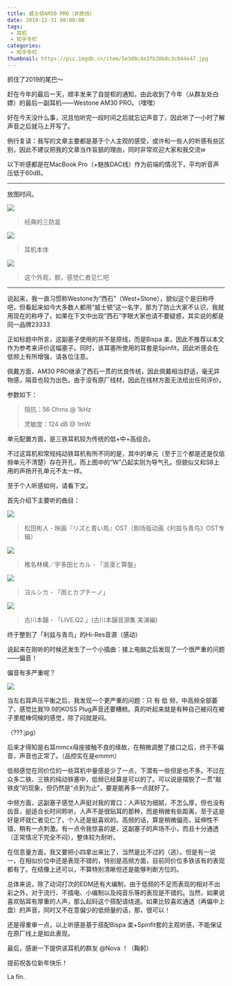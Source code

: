 ```yaml
---
title: 威士顿AM30 PRO（非原线）
date: 2019-12-31 00:00:00
tags: 
 - 耳机
 - 知乎专栏
categories:
 - 知乎专栏
thumbnail: https://pic.imgdb.cn/item/5e3d0c4e2fb38b8c3c044e47.jpg
---
```


抓住了2019的尾巴～

<!--more-->

赶在今年的最后一天，顺丰发来了自提柜的通知，由此收到了今年（从群友处白嫖）的最后一副耳机——Westone AM30 PRO。（嘿嘿）

好在今天没什么事，况且怕听完一段时间之后就忘记声音了，因此听了一小时了解声音之后就马上开写了。

例行复读：我写的文章主要都是基于个人主观的感受，或许和一些人的听感有些区别，因此不建议把我的文章当作盲狙的理由，同时非常欢迎大家和我交流w

以下听感都是在MacBook Pro（+魅族DAC线）作为前端的情况下，平均听音声压低于60dB。

___

放图时间。

![](https://pic.imgdb.cn/item/5e3d0c4e2fb38b8c3c044e49.jpg)

> 经典的三防盒

![](https://pic.imgdb.cn/item/5e3d0c4e2fb38b8c3c044e4b.jpg)

> 耳机本体

![](https://pic.imgdb.cn/item/5e3d0c4e2fb38b8c3c044e4d.jpg)

> 这个外观，额，感觉仁者见仁吧

___

说起来，我一直习惯称Westone为“西石”（West+Stone），貌似这个是旧称呼吧，但看起来如今大多数人都用“威士顿”这一名字，那为了防止大家不认识，我就用现在的称呼了。如果在下文中出现“西石”字眼大家也请不要疑惑，其实说的都是同一品牌23333

正如标题中所言，这副塞子使用的并不是原线，而是Bispa 楽，因此不推荐以本文作为参考来评价这幅塞子。同时，该耳塞所使用的耳套是Spinfit，因此听感会在低频上有所增强，请各位注意。

佩戴方面，AM30 PRO继承了西石一贯的优良传统，因此佩戴相当舒适，毫无异物感，隔音也较为出色。由于没有原厂线材，因此在线材方面无法给出任何评价。

参数如下：

>阻抗：56 Ohms @ 1kHz
>
>灵敏度：124 dB @ 1mW

单元配置方面，是三铁耳机较为传统的低+中+高组合。

不过这耳机和常规纯动铁耳机有所不同的是，其中的单元（至于三个都是还是仅低频单元不清楚）存在开孔，而上图中的“W”凸起实则为导气孔。但貌似又和S8上用的声扬开孔单元不太一样。

至于个人听感如何，请看下文。

首先介绍下主要听的曲目：

![](https://pic.imgdb.cn/item/5e3d0c4e2fb38b8c3c044e4f.jpg)

> 松田彬人 - 映画『リズと青い鳥』OST（剧场版动画《利兹与青鸟》OST专辑）

![](https://pic.imgdb.cn/item/5e3d0c4e2fb38b8c3c044e51.jpg)

> 椎名林檎／宇多田ヒカル - 「浪漫と算盤」

![](https://pic.imgdb.cn/item/5e3d0b852fb38b8c3c043b21.jpg)

> ヨルシカ - 「雨とカプチーノ」

![](https://pic.imgdb.cn/item/5e3d0b852fb38b8c3c043b27.jpg)

> 古川本舗 - 「LIVE.Q2.」(古川本舗音源集 実演編)

终于整到了「利兹与青鸟」的Hi-Res音源（感动）

说起来在刚听的时候还发生了一个小插曲：接上电脑之后发现了一个很严重的问题——偏音！

偏音有多严重呢？

![](https://pic.imgdb.cn/item/5e3d0c4e2fb38b8c3c044e55.jpg)

当左右耳声压平衡之后，我发现一个更严重的问题：只 有 低 频，中高频全部萎了，感觉比我19.9的KOSS Plug声音还要糟糕。真的听起来就是有种自己被闷在被子里棍棒伺候的感觉，除了闷就是闷。

（???.jpg）

后来才得知是右耳mmcx母座接触不良的缘故，在稍微调整了接口之后，终于不偏音，声音也正常了。（品控实在是emmm）

低频感觉在同价位的一些耳机中量感是少了一点，下潜有一些但是也不多。不过在众多二铁、三铁的纯动铁塞中，低频已经算是可以的了。可以说是摆脱了一贯“敲铁皮”的现象，但仍然是“点到为止”，要是能再多一点就好了。

中频方面，这副塞子感觉人声挺对我的胃口：人声较为细腻，不怎么厚，但也没有齿音，挺适合长时间聆听。人声不是很贴耳的那种，而是稍微有些距离，至于这是好是坏就仁者见仁了，个人还是挺喜欢的。高频的话，算是稍微偏亮，延伸性不错，稍有一点刺激。有一点令我惊喜的是，这副塞子的声场不小，而且十分通透（正常情况下完全不闷），整体较为耐听。

在信息量方面，我又要把小四拿出来比了，当然是比不过的（逃）。但是有一说一，在相似价位中还是表现不错的，特别是高频方面，目前同价位多铁该有的表现都有了。在结像上还可以，不算特别清晰但还是能够判断方位的。

总体来说，除了动词打次的EDM还有大编制，由于低频的不足而表现的相对不出彩之外，对于流行、不插电、小编制以及纯音乐等的表现是不错的。当然，如果说喜欢贴耳有厚重的人声，那么起码这个搭配请绕道。如果比较喜欢通透（再偏中上盘）的声音，同时又不在意偏少的低频量的话，那，很可以！

还是得重审一点，以上听感是基于搭配Bispa 楽+Spinfit套的主观听感，不能保证在原厂线上是如此表现。

最后，感谢一下提供该耳机的群友 @Nova ！（鞠躬）

提前祝各位新年快乐！

La fin.
